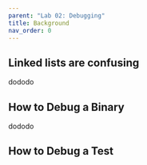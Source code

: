 ```yaml
---
parent: "Lab 02: Debugging"
title: Background
nav_order: 0
---
```


## Linked lists are confusing

dododo

## How to Debug a Binary

dododo

## How to Debug a Test

